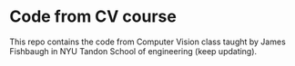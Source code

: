 # Code from CV course
This repo contains the code from Computer Vision class taught by James Fishbaugh in NYU Tandon School of engineering (keep updating).